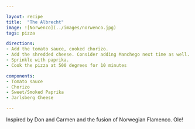 ```yaml
---

layout: recipe
title:  "The Albrecht"
image: ![Norwenco](../images/norwenco.jpg)
tags: pizza

directions:
- Add the tomato sauce, cooked chorizo. 
- Add the shredded cheese. Consider adding Manchego next time as well. 
- Sprinkle with paprika. 
- Cook the pizza at 500 degrees for 10 minutes

components:
- Tomato sauce
- Chorizo
- Sweet/Smoked Paprika
- Jarlsberg Cheese

---
```


Inspired by Don and Carmen and the fusion of Norwegian Flamenco. Ole!